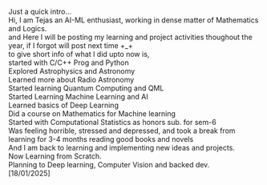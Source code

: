 Just a quick intro...    
Hi, I am Tejas an AI-ML enthusiast, working in dense matter of Mathematics and Logics.       
and Here I will be posting my learning and project activities thoughout the year, if I forgot will post next time +_+    
to give short info of what I did upto now is,    
started with C/C++ Prog and Python    
Explored Astrophysics and Astronomy   
Learned more about Radio Astronomy   
Started learning Quantum Computing and QML   
Started Learning Machine Learning and AI   
Learned basics of Deep Learning   
Did a course on Mathematics for Machine learning    
Started with Computational Statistics as honors sub. for sem-6   
Was feeling horrible, stressed and depressed, and took a break from learning for 3-4 months reading good books and novels    
And I am back to learning and implementing new ideas and projects.   
Now Learning from Scratch.    
Planning to Deep learning, Computer Vision and backed dev.    
[18/01/2025]
